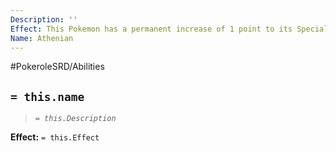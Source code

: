 ```yaml
---
Description: ''
Effect: This Pokemon has a permanent increase of 1 point to its Special attribute.
Name: Athenian
---
```


#PokeroleSRD/Abilities

## `= this.name`

> *`= this.Description`*

**Effect:** `= this.Effect`
